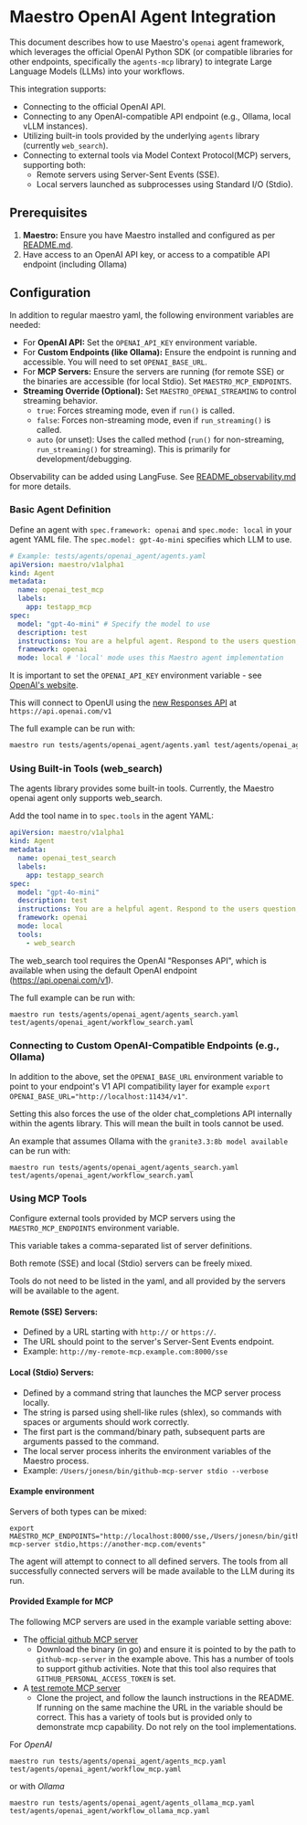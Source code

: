 # Maestro OpenAI Agent Integration

This document describes how to use Maestro's `openai` agent framework, which leverages the official OpenAI Python SDK (or compatible libraries for other endpoints, specifically the `agents-mcp` library) to integrate Large Language Models (LLMs) into your workflows.

This integration supports:

*   Connecting to the official OpenAI API.
*   Connecting to any OpenAI-compatible API endpoint (e.g., Ollama, local vLLM instances).
*   Utilizing built-in tools provided by the underlying `agents` library (currently `web_search`).
*   Connecting to external tools via Model Context Protocol(MCP) servers, supporting both:
    *   Remote servers using Server-Sent Events (SSE).
    *   Local servers launched as subprocesses using Standard I/O (Stdio).

## Prerequisites

1.  **Maestro:** Ensure you have Maestro installed and configured as per [README.md](../README.md).
2. Have access to an OpenAI API key, or access to a compatible API endpoint (including Ollama)


## Configuration

In addition to regular maestro yaml, the following environment variables are needed:

  *   For **OpenAI API:** Set the `OPENAI_API_KEY` environment variable.
  *   For **Custom Endpoints (like Ollama):** Ensure the endpoint is running and accessible. You will need to set `OPENAI_BASE_URL`.
  *   For **MCP Servers:** Ensure the servers are running (for remote SSE) or the binaries are accessible (for local Stdio). Set `MAESTRO_MCP_ENDPOINTS`.
  *   **Streaming Override (Optional):** Set `MAESTRO_OPENAI_STREAMING` to control streaming behavior.
      *   `true`: Forces streaming mode, even if `run()` is called.
      *   `false`: Forces non-streaming mode, even if `run_streaming()` is called.
      *   `auto` (or unset): Uses the called method (`run()` for non-streaming, `run_streaming()` for streaming). This is primarily for development/debugging.


Observability can be added using LangFuse. See [README_observability.md](../README_observability.md) for more details.

### Basic Agent Definition

Define an agent with `spec.framework: openai` and `spec.mode: local` in your agent YAML file. The `spec.model: gpt-4o-mini` specifies which LLM to use.

```yaml
# Example: tests/agents/openai_agent/agents.yaml
apiVersion: maestro/v1alpha1
kind: Agent
metadata:
  name: openai_test_mcp
  labels:
    app: testapp_mcp
spec:
  model: "gpt-4o-mini" # Specify the model to use
  description: test
  instructions: You are a helpful agent. Respond to the users question, making use of any required tools
  framework: openai
  mode: local # 'local' mode uses this Maestro agent implementation
```

It is important to set the `OPENAI_API_KEY` environment variable - see [OpenAI's website](https://platform.openai.com/account/api-keys).

This will connect to OpenUI using the [new Responses API](https://platform.openai.com/docs/guides/responses-vs-chat-completions) at `https://api.openai.com/v1`

The full example can be run with:
```bash
maestro run tests/agents/openai_agent/agents.yaml test/agents/openai_agent/workflow.yaml
```
### Using Built-in Tools (web_search)

The agents library provides some built-in tools. Currently, the Maestro openai agent only supports web_search.

Add the tool name in to `spec.tools` in the agent YAML:

```yaml
apiVersion: maestro/v1alpha1
kind: Agent
metadata:
  name: openai_test_search
  labels:
    app: testapp_search
spec:
  model: "gpt-4o-mini"
  description: test
  instructions: You are a helpful agent. Respond to the users question, making use of any required tools
  framework: openai
  mode: local
  tools:
    - web_search
```

The web_search tool requires the OpenAI "Responses API", which is  available when using the default OpenAI endpoint (https://api.openai.com/v1).

The full example can be run with:
```
maestro run tests/agents/openai_agent/agents_search.yaml test/agents/openai_agent/workflow_search.yaml
```

### Connecting to Custom OpenAI-Compatible Endpoints (e.g., Ollama)

In addition to the above, set the `OPENAI_BASE_URL` environment variable to point to your endpoint's V1 API compatibility layer for example `export OPENAI_BASE_URL="http://localhost:11434/v1"`. 

Setting this also forces the use of the older chat_completions API internally within the agents library. This will mean the built in tools cannot be used.

An example that assumes Ollama with the `granite3.3:8b model available` can be run with:
```
maestro run tests/agents/openai_agent/agents_search.yaml test/agents/openai_agent/workflow_search.yaml
```

### Using MCP Tools

Configure external tools provided by MCP servers using the `MAESTRO_MCP_ENDPOINTS` environment variable.

This variable takes a comma-separated list of server definitions.

Both remote (SSE) and local (Stdio) servers can be freely mixed.

Tools do not need to be listed in the yaml, and all provided by the servers will be available to the agent.

#### Remote (SSE) Servers:

* Defined by a URL starting with `http://` or `https://`.
* The URL should point to the server's Server-Sent Events endpoint.
* Example: `http://my-remote-mcp.example.com:8000/sse`

#### Local (Stdio) Servers:

* Defined by a command string that launches the MCP server process locally.
* The string is parsed using shell-like rules (shlex), so commands with spaces or arguments should work correctly.
* The first part is the command/binary path, subsequent parts are arguments passed to the command.
* The local server process inherits the environment variables of the Maestro process.
* Example: `/Users/jonesn/bin/github-mcp-server stdio --verbose`

#### Example environment

Servers of both types can be mixed:
```
export MAESTRO_MCP_ENDPOINTS="http://localhost:8000/sse,/Users/jonesn/bin/github-mcp-server stdio,https://another-mcp.com/events"
```

The agent will attempt to connect to all defined servers. The tools from all successfully connected servers will be made available to the LLM during its run.

#### Provided Example for MCP

The following MCP servers are used in the example variable setting above:

* The [official github MCP server](https://github.com/github/github-mcp-server)
  * Download the binary (in go) and ensure it is pointed to by the path to `github-mcp-server` in the example above. This has a number of tools to support github activities. Note that this tool also requires that `GITHUB_PERSONAL_ACCESS_TOKEN` is set.
* A [test remote MCP server](https://github.com/planetf1/mcp-server)
  * Clone the project, and follow the launch instructions in the README. If running on the same machine the URL in the variable should be correct. This has a variety of tools but is provided only to demonstrate mcp capability. Do not rely on the tool implementations.

For *OpenAI*
```
maestro run tests/agents/openai_agent/agents_mcp.yaml test/agents/openai_agent/workflow_mcp.yaml
```
or with *Ollama*
```
maestro run tests/agents/openai_agent/agents_ollama_mcp.yaml test/agents/openai_agent/workflow_ollama_mcp.yaml
```

